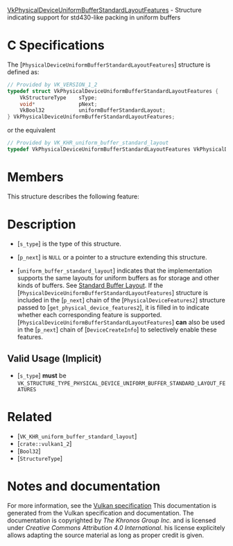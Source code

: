[VkPhysicalDeviceUniformBufferStandardLayoutFeatures](https://www.khronos.org/registry/vulkan/specs/1.3-extensions/man/html/VkPhysicalDeviceUniformBufferStandardLayoutFeatures.html) - Structure indicating support for std430-like packing in uniform buffers

# C Specifications
The [`PhysicalDeviceUniformBufferStandardLayoutFeatures`] structure is
defined as:
```c
// Provided by VK_VERSION_1_2
typedef struct VkPhysicalDeviceUniformBufferStandardLayoutFeatures {
    VkStructureType    sType;
    void*              pNext;
    VkBool32           uniformBufferStandardLayout;
} VkPhysicalDeviceUniformBufferStandardLayoutFeatures;
```
or the equivalent
```c
// Provided by VK_KHR_uniform_buffer_standard_layout
typedef VkPhysicalDeviceUniformBufferStandardLayoutFeatures VkPhysicalDeviceUniformBufferStandardLayoutFeaturesKHR;
```

# Members
This structure describes the following feature:

# Description
- [`s_type`] is the type of this structure.
- [`p_next`] is `NULL` or a pointer to a structure extending this structure.

- [`uniform_buffer_standard_layout`] indicates that the implementation supports the same layouts for uniform buffers as for storage and other kinds of buffers. See [Standard Buffer Layout](https://www.khronos.org/registry/vulkan/specs/1.3-extensions/html/vkspec.html#interfaces-resources-standard-layout).
If the [`PhysicalDeviceUniformBufferStandardLayoutFeatures`] structure is included in the [`p_next`] chain of the
[`PhysicalDeviceFeatures2`] structure passed to
[`get_physical_device_features2`], it is filled in to indicate whether each
corresponding feature is supported.
[`PhysicalDeviceUniformBufferStandardLayoutFeatures`] **can**  also be used in the [`p_next`] chain of
[`DeviceCreateInfo`] to selectively enable these features.
## Valid Usage (Implicit)
-  [`s_type`] **must**  be `VK_STRUCTURE_TYPE_PHYSICAL_DEVICE_UNIFORM_BUFFER_STANDARD_LAYOUT_FEATURES`

# Related
- [`VK_KHR_uniform_buffer_standard_layout`]
- [`crate::vulkan1_2`]
- [`Bool32`]
- [`StructureType`]

# Notes and documentation
For more information, see the [Vulkan specification](https://www.khronos.org/registry/vulkan/specs/1.3-extensions/html/vkspec.html)
This documentation is generated from the Vulkan specification and documentation.
The documentation is copyrighted by *The Khronos Group Inc.* and is licensed under *Creative Commons Attribution 4.0 International*.
his license explicitely allows adapting the source material as long as proper credit is given.
        